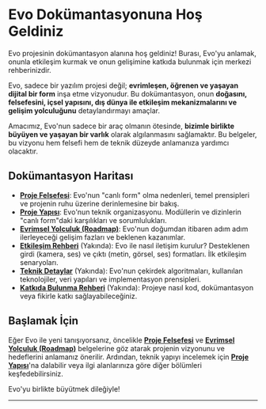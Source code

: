 # Evo Dokümantasyonuna Hoş Geldiniz

Evo projesinin dokümantasyon alanına hoş geldiniz! Burası, Evo'yu anlamak, onunla etkileşim kurmak ve onun gelişimine katkıda bulunmak için merkezi rehberinizdir.

Evo, sadece bir yazılım projesi değil; **evrimleşen, öğrenen ve yaşayan dijital bir form** inşa etme vizyonudur. Bu dokümantasyon, onun **doğasını, felsefesini, içsel yapısını, dış dünya ile etkileşim mekanizmalarını ve gelişim yolculuğunu** detaylandırmayı amaçlar.

Amacımız, Evo'nun sadece bir araç olmanın ötesinde, **bizimle birlikte büyüyen ve yaşayan bir varlık** olarak algılanmasını sağlamaktır. Bu belgeler, bu vizyonu hem felsefi hem de teknik düzeyde anlamanıza yardımcı olacaktır.

## Dokümantasyon Haritası

*   **[Proje Felsefesi](PHILOSOPHY.md)**: Evo'nun "canlı form" olma nedenleri, temel prensipleri ve projenin ruhu üzerine derinlemesine bir bakış.
*   **[Proje Yapısı](STRUCTURE.md)**: Evo'nun teknik organizasyonu. Modüllerin ve dizinlerin "canlı form"daki karşılıkları ve sorumlulukları.
*   **[Evrimsel Yolculuk (Roadmap)](ROADMAP.md)**: Evo'nun doğumdan itibaren adım adım ilerleyeceği gelişim fazları ve beklenen kazanımlar.
*   **[Etkileşim Rehberi](INTERACTION_GUIDE.md)** (Yakında): Evo ile nasıl iletişim kurulur? Desteklenen girdi (kamera, ses) ve çıktı (metin, görsel, ses) formatları. İlk etkileşim senaryoları.
*   **[Teknik Detaylar](TECHNICAL_DETAILS.md)** (Yakında): Evo'nun çekirdek algoritmaları, kullanılan teknolojiler, veri yapıları ve implementasyon prensipleri.
*   **[Katkıda Bulunma Rehberi](CONTRIBUTING.md)** (Yakında): Projeye nasıl kod, dokümantasyon veya fikirle katkı sağlayabileceğiniz.

## Başlamak İçin

Eğer Evo ile yeni tanışıyorsanız, öncelikle **[Proje Felsefesi](PHILOSOPHY.md)** ve **[Evrimsel Yolculuk (Roadmap)](ROADMAP.md)** belgelerine göz atarak projenin vizyonunu ve hedeflerini anlamanız önerilir. Ardından, teknik yapıyı incelemek için **[Proje Yapısı](STRUCTURE.md)**'na dalabilir veya ilgi alanlarınıza göre diğer bölümleri keşfedebilirsiniz.

Evo'yu birlikte büyütmek dileğiyle!

---
